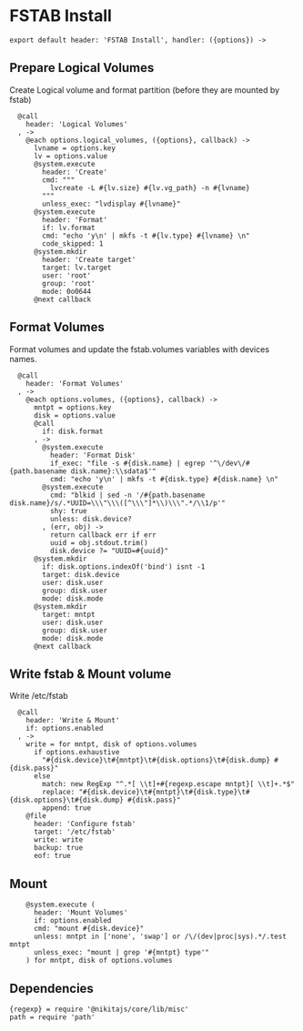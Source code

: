 
# FSTAB Install

    export default header: 'FSTAB Install', handler: ({options}) ->

## Prepare Logical Volumes
Create Logical volume and format partition (before they are mounted by fstab)

      @call
        header: 'Logical Volumes'
      , ->
        @each options.logical_volumes, ({options}, callback) ->
          lvname = options.key
          lv = options.value
          @system.execute
            header: 'Create'
            cmd: """
              lvcreate -L #{lv.size} #{lv.vg_path} -n #{lvname}
            """
            unless_exec: "lvdisplay #{lvname}"
          @system.execute
            header: 'Format'
            if: lv.format
            cmd: "echo 'y\n' | mkfs -t #{lv.type} #{lvname} \n"
            code_skipped: 1
          @system.mkdir
            header: 'Create target'
            target: lv.target
            user: 'root'
            group: 'root'
            mode: 0o0644
          @next callback

## Format Volumes

Format volumes and update the fstab.volumes variables with devices names.

      @call
        header: 'Format Volumes'
      , ->
        @each options.volumes, ({options}, callback) ->
          mntpt = options.key
          disk = options.value
          @call
            if: disk.format
          , ->
            @system.execute
              header: 'Format Disk'
              if_exec: "file -s #{disk.name} | egrep '^\/dev\/#{path.basename disk.name}:\\sdata$'"
              cmd: "echo 'y\n' | mkfs -t #{disk.type} #{disk.name} \n"
            @system.execute
              cmd: "blkid | sed -n '/#{path.basename disk.name}/s/.*UUID=\\\"\\\([^\\\"]*\\)\\\".*/\\1/p'"
              shy: true
              unless: disk.device?
            , (err, obj) ->
              return callback err if err
              uuid = obj.stdout.trim()
              disk.device ?= "UUID=#{uuid}"
          @system.mkdir
            if: disk.options.indexOf('bind') isnt -1
            target: disk.device
            user: disk.user
            group: disk.user
            mode: disk.mode
          @system.mkdir
            target: mntpt
            user: disk.user
            group: disk.user
            mode: disk.mode
          @next callback        
        
## Write fstab & Mount volume

Write /etc/fstab

      @call
        header: 'Write & Mount'
        if: options.enabled
      , ->
        write = for mntpt, disk of options.volumes
          if options.exhaustive
            "#{disk.device}\t#{mntpt}\t#{disk.options}\t#{disk.dump} #{disk.pass}"
          else
            match: new RegExp "^.*[ \\t]+#{regexp.escape mntpt}[ \\t]+.*$"
            replace: "#{disk.device}\t#{mntpt}\t#{disk.type}\t#{disk.options}\t#{disk.dump} #{disk.pass}"
            append: true
        @file
          header: 'Configure fstab'
          target: '/etc/fstab'
          write: write
          backup: true
          eof: true

## Mount

        @system.execute (
          header: 'Mount Volumes'
          if: options.enabled
          cmd: "mount #{disk.device}"
          unless: mntpt in ['none', 'swap'] or /\/(dev|proc|sys).*/.test mntpt
          unless_exec: "mount | grep '#{mntpt} type'"
        ) for mntpt, disk of options.volumes

## Dependencies

    {regexp} = require '@nikitajs/core/lib/misc'
    path = require 'path'
